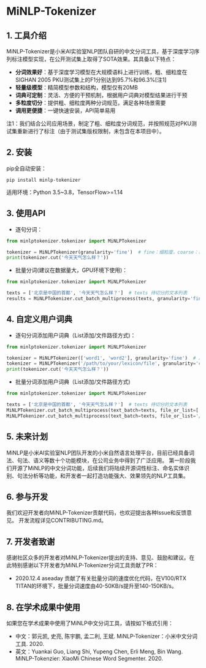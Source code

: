 # MiNLP-Tokenizer

## 1. 工具介绍

MiNLP-Tokenizer是小米AI实验室NLP团队自研的中文分词工具，基于深度学习序列标注模型实现，在公开测试集上取得了SOTA效果。其具备以下特点：
- **分词效果好**：基于深度学习模型在大规模语料上进行训练，粗、细粒度在SIGHAN 2005 PKU测试集上的F1分别达到95.7%和96.3%[注1]
- **轻量级模型**：精简模型参数和结构，模型仅有20MB
- **词典可定制**：灵活、方便的干预机制，根据用户词典对模型结果进行干预
- **多粒度切分**：提供粗、细粒度两种分词规范，满足各种场景需要
- **调用更便捷**：一键快速安装，API简单易用

注1：我们结合公司应用场景，制定了粗、细粒度分词规范，并按照规范对PKU测试集重新进行了标注（由于测试集版权限制，未包含在本项目中）。

## 2. 安装

pip全自动安装：
```
pip install minlp-tokenizer
```
适用环境：Python 3.5~3.8，TensorFlow>=1.14

## 3. 使用API

- 逐句分词：
```python
from minlptokenizer.tokenizer import MiNLPTokenizer

tokenizer = MiNLPTokenizer(granularity='fine')  # fine：细粒度，coarse：粗粒度，默认为细粒度
print(tokenizer.cut('今天天气怎么样？'))
```
- 批量分词(建议在数据量大，GPU环境下使用)：
```python
from minlptokenizer.tokenizer import MiNLPTokenizer

texts = ['北京是中国的首都', '今天天气怎么样？']  # texts 待切分的文本列表
results = MiNLPTokenizer.cut_batch_multiprocess(texts, granularity='fine', n_jobs=4)  #granularity：粒度（fine/coarse)，n_jobs：并行任务数量（默认为2）
```
## 4. 自定义用户词典

- 逐句分词添加用户词典（List添加/文件路径方式)：
 ```python
from minlptokenizer.tokenizer import MiNLPTokenizer

tokenizer = MiNLPTokenizer(['word1', 'word2'], granularity='fine')  # 用户自定义干预词典传入
tokenizer = MiNLPTokenizer('/path/to/your/lexicon/file', granularity='coarse')  # 构造函数的参数为用户词典路径
print(tokenizer.cut('今天天气怎么样？'))
 ```
 
- 批量分词添加用户词典（List添加/文件路径方式)
 ```python
from minlptokenizer.tokenizer import MiNLPTokenizer

texts = ['北京是中国的首都', '今天天气怎么样？']  # texts 待切分的文本列表
MiNLPTokenizer.cut_batch_multiprocess(text_batch=texts, file_or_list=['word1', 'word2'], granularity='fine', n_jobs=4)  # 用户自定义干预词典传入
MiNLPTokenizer.cut_batch_multiprocess(text_batch=texts, file_or_list='/path/to/your/lexicon/file', granularity='fine', n_jobs=4)  # 用户自定义干预词典传入
 ```
 
## 5. 未来计划

MiNLP是小米AI实验室NLP团队开发的小米自然语言处理平台，目前已经具备词法、句法、语义等数十个功能模块，在公司业务中得到了广泛应用。
第一阶段我们开源了MiNLP的中文分词功能，后续我们将陆续开源词性标注、命名实体识别、句法分析等功能，和开发者一起打造功能强大、效果领先的NLP工具集。

## 6. 参与开发

我们欢迎开发者向MiNLP-Tokenizer贡献代码，也欢迎提出各种Issue和反馈意见。
开发流程详见CONTRIBUTING.md。

## 7. 开发者致谢

感谢社区众多的开发者对MiNLP-Tokenizer提出的支持、意见、鼓励和建议。在此特别感谢以下开发者为MiNLP-Tokenizer分词工具贡献了PR：
 - 2020.12.4  aseaday 贡献了有关批量分词的速度优化代码，在V100/RTX TITAN的环境下，批量分词速度由40-50KB/s提升至140-150KB/s。

## 8. 在学术成果中使用

如果您在学术成果中使用了MiNLP中文分词工具，请按如下格式引用：
  - 中文：郭元凯, 史亮, 陈宇鹏, 孟二利, 王斌. MiNLP-Tokenizer：小米中文分词工具. 2020.
  - 英文：Yuankai Guo, Liang Shi, Yupeng Chen, Erli Meng, Bin Wang. MiNLP-Tokenzier: XiaoMi Chinese Word Segmenter. 2020.

